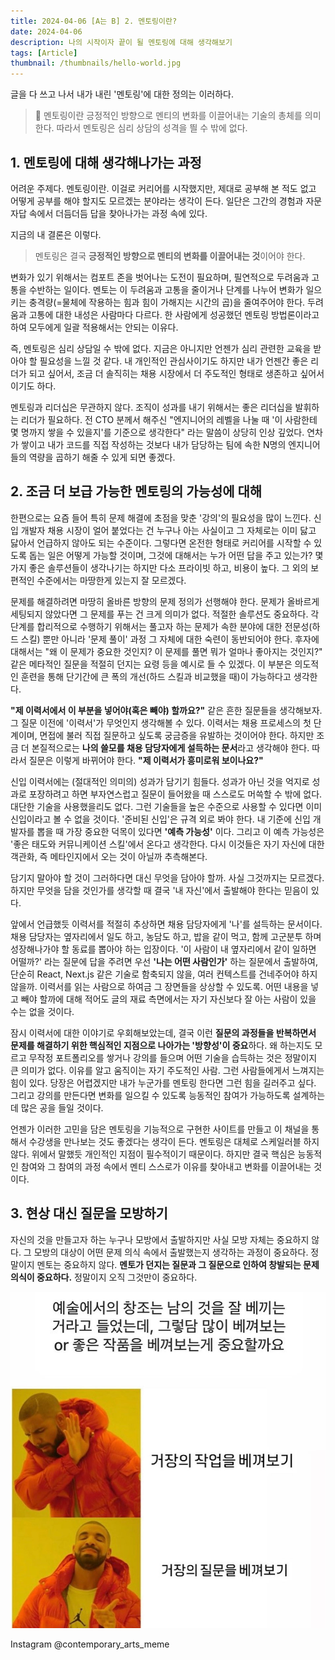 ```yaml
---
title: 2024-04-06 [A는 B] 2. 멘토링이란?
date: 2024-04-06
description: 나의 시작이자 끝이 될 멘토링에 대해 생각해보기
tags: [Article]
thumbnail: /thumbnails/hello-world.jpg
---
```


글을 다 쓰고 나서 내가 내린 '멘토링'에 대한 정의는 이러하다.

> 📖 멘토링이란 긍정적인 방향으로 멘티의 변화를 이끌어내는 기술의 총체를 의미한다. 따라서 멘토링은 심리 상담의 성격을 띌 수 밖에 없다.

## 1. 멘토링에 대해 생각해나가는 과정

어려운 주제다. 멘토링이란. 이걸로 커리어를 시작했지만, 제대로 공부해 본 적도 없고 어떻게 공부를 해야 할지도 모르겠는 분야라는 생각이 든다. 일단은 그간의 경험과 자문자답 속에서 더듬더듬 답을 찾아나가는 과정 속에 있다.

지금의 내 결론은 이렇다.

> 멘토링은 결국 **긍정적인 방향으로 멘티의 변화를 이끌어내는 것**이어야 한다.

변화가 있기 위해서는 컴포트 존을 벗어나는 도전이 필요하며, 필연적으로 두려움과 고통을 수반하는 일이다. 멘토는 이 두려움과 고통을 줄이거나 단계를 나누어 변화가 일으키는 충격량(=물체에 작용하는 힘과 힘이 가해지는 시간의 곱)을 줄여주어야 한다. 두려움과 고통에 대한 내성은 사람마다 다르다. 한 사람에게 성공했던 멘토링 방법론이라고 하여 모두에게 일괄 적용해서는 안되는 이유다.

즉, 멘토링은 심리 상담일 수 밖에 없다. 지금은 아니지만 언젠가 심리 관련한 교육을 받아야 할 필요성을 느낄 것 같다. 내 개인적인 관심사이기도 하지만 내가 언젠간 좋은 리더가 되고 싶어서, 조금 더 솔직히는 채용 시장에서 더 주도적인 형태로 생존하고 싶어서이기도 하다.

멘토링과 리더십은 무관하지 않다. 조직이 성과를 내기 위해서는 좋은 리더십을 발휘하는 리더가 필요하다. 전 CTO 분께서 해주신 "엔지니어의 레벨을 나눌 때 '이 사람한테 몇 명까지 쌓을 수 있을지'를 기준으로 생각한다" 라는 말씀이 상당히 인상 깊었다. 연차가 쌓이고 내가 코드를 직접 작성하는 것보다 내가 담당하는 팀에 속한 N명의 엔지니어들의 역량을 곱하기 해줄 수 있게 되면 좋겠다.

## 2. 조금 더 보급 가능한 멘토링의 가능성에 대해

한편으로는 요즘 들어 특히 문제 해결에 초점을 맞춘 '강의'의 필요성을 많이 느낀다. 신입 개발자 채용 시장이 얼어 붙었다는 건 누구나 아는 사실이고 그 자체로는 이미 닳고 닳아서 언급하지 않아도 되는 수준이다. 그렇다면 온전한 형태로 커리어를 시작할 수 있도록 돕는 일은 어떻게 가능할 것이며, 그것에 대해서는 누가 어떤 답을 주고 있는가? 몇 가지 좋은 솔루션들이 생각나기는 하지만 다소 프라이빗 하고, 비용이 높다. 그 외의 보편적인 수준에서는 마땅한게 있는지 잘 모르겠다.

문제를 해결하려면 마땅히 올바른 방향의 문제 정의가 선행해야 한다. 문제가 올바르게 세팅되지 않았다면 그 문제를 푸는 건 크게 의미가 없다. 적절한 솔루션도 중요하다. 각 단계를 합리적으로 수행하기 위해서는 풀고자 하는 문제가 속한 분야에 대한 전문성(하드 스킬) 뿐만 아니라 '문제 풀이' 과정 그 자체에 대한 숙련이 동반되어야 한다. 후자에 대해서는 "왜 이 문제가 중요한 것인지? 이 문제를 풀면 뭐가 얼마나 좋아지는 것인지?" 같은 메타적인 질문을 적절히 던지는 요령 등을 예시로 들 수 있겠다. 이 부분은 의도적인 훈련을 통해 단기간에 큰 폭의 개선(하드 스킬과 비교했을 때)이 가능하다고 생각한다.

**"제 이력서에서 이 부분을 넣어야(혹은 빼야) 할까요?"** 같은 흔한 질문들을 생각해보자. 그 질문 이전에 '이력서'가 무엇인지 생각해볼 수 있다. 이력서는 채용 프로세스의 첫 단계이며, 면접에 불러 직접 질문하고 싶도록 궁금증을 유발하는 것이어야 한다. 하지만 조금 더 본질적으로는 **나의 쓸모를 채용 담당자에게 설득하는 문서**라고 생각해야 한다. 따라서 질문은 이렇게 바뀌어야 한다. **"제 이력서가 흥미로워 보이나요?"**

신입 이력서에는 (절대적인 의미의) 성과가 담기기 힘들다. 성과가 아닌 것을 억지로 성과로 포장하려고 하면 부자연스럽고 질문이 들어왔을 때 스스로도 머쓱할 수 밖에 없다. 대단한 기술을 사용했을리도 없다. 그런 기술들을 높은 수준으로 사용할 수 있다면 이미 신입이라고 볼 수 없을 것이다. '준비된 신입'은 규격 외로 봐야 한다. 내 기준에 신입 개발자를 뽑을 때 가장 중요한 덕목이 있다면 **'예측 가능성'** 이다. 그리고 이 예측 가능성은 '좋은 태도와 커뮤니케이션 스킬'에서 온다고 생각한다. 다시 이것들은 자기 자신에 대한 객관화, 즉 메타인지에서 오는 것이 아닐까 추측해본다.

담기지 말아야 할 것이 그러하다면 대신 무엇을 담아야 할까. 사실 그것까지는 모르겠다. 하지만 무엇을 담을 것인가를 생각할 때 결국 '내 자신'에서 출발해야 한다는 믿음이 있다.

앞에서 언급했듯 이력서를 적절히 추상하면 채용 담당자에게 '나'를 설득하는 문서이다. 채용 담당자는 옆자리에서 일도 하고, 농담도 하고, 밥을 같이 먹고, 함께 고군분투 하며 성장해나가야 할 동료를 뽑아야 하는 입장이다. '이 사람이 내 옆자리에서 같이 일하면 어떨까?' 라는 질문에 답을 주려면 우선 **'나는 어떤 사람인가'** 하는 질문에서 출발하여, 단순히 React, Next.js 같은 기술로 함축되지 않을, 여러 컨텍스트를 건네주어야 하지 않을까. 이력서를 읽는 사람으로 하여금 그 장면들을 상상할 수 있도록. 어떤 내용을 넣고 빼야 할까에 대해 적어도 글의 재료 측면에서는 자기 자신보다 잘 아는 사람이 있을 수는 없을 것이다.

잠시 이력서에 대한 이야기로 우회해보았는데, 결국 이런 **질문의 과정들을 반복하면서 문제를 해결하기 위한 핵심적인 지점으로 나아가는 '방향성'이 중요**하다. 왜 하는지도 모르고 무작정 포트폴리오를 쌓거나 강의를 들으며 어떤 기술을 습득하는 것은 정말이지 큰 의미가 없다. 이유를 알고 움직이는 자기 주도적인 사람. 그런 사람들에게서 느껴지는 힘이 있다. 당장은 어렵겠지만 내가 누군가를 멘토링 한다면 그런 힘을 길러주고 싶다. 그리고 강의를 만든다면 변화를 일으킬 수 있도록 능동적인 참여가 가능하도록 설계하는 데 많은 공을 들일 것이다.

언젠가 이러한 고민을 담은 멘토링을 기능적으로 구현한 사이트를 만들고 이 채널을 통해서 수강생을 만나보는 것도 좋겠다는 생각이 든다. 멘토링은 대체로 스케일러블 하지 않다. 위에서 말했듯 개인적인 지점이 필수적이기 때문이다. 하지만 결국 핵심은 능동적인 참여와 그 참여의 과정 속에서 멘티 스스로가 이유를 찾아내고 변화를 이끌어내는 것이다.

## 3. 현상 대신 질문을 모방하기

자신의 것을 만들고자 하는 누구나 모방에서 출발하지만 사실 모방 자체는 중요하지 않다. 그 모방의 대상이 어떤 문제 의식 속에서 출발했는지 생각하는 과정이 중요하다. 정말이지 멘토는 중요하지 않다. **멘토가 던지는 질문과 그 질문으로 인하여 창발되는 문제 의식이 중요하다.** 정말이지 오직 그것만이 중요하다.

![Instagram @contemporary_arts_meme](434195730_3489472208030501_7077370283852728903_n.jpg)

Instagram @contemporary_arts_meme
